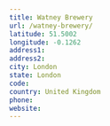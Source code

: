 ```yaml
---
title: Watney Brewery
url: /watney-brewery/
latitude: 51.5002
longitude: -0.1262
address1: 
address2: 
city: London
state: London
code: 
country: United Kingdom
phone: 
website: 
---
```


